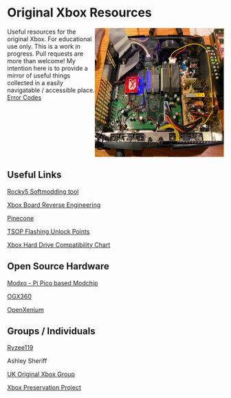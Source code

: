 # Original Xbox Resources

<div style="display: grid; grid-template-columns: 1fr 300px;">
    <div>
        Useful resources for the original Xbox. For educational use only.
        This is a work in progress. Pull requests are more than welcome!
        My intention here is to provide a mirror of useful things collected in a easily navigatable / accessible place.
        <br /><a href="errorcodes.md">Error Codes</a>
    </div>
    <img src="modchips/x3/xecuter-3-chip.webp" width="300px" height="300px"/>
</div>

## Useful Links
[Rocky5 Softmodding tool](https://github.com/Rocky5/Xbox-Softmodding-Tool)

[Xbox Board Reverse Engineering](https://github.com/LoveMHz/xbox-board-re)

[Pinecone](https://github.com/Xbox-Preservation-Project/Pinecone)

[TSOP Flashing Unlock Points](http://www.biline.ca/xbox_solder.htm)

[Xbox Hard Drive Compatibility Chart](https://xboxdrives.x-pec.com/?p=list)

## Open Source Hardware
[Modxo - Pi Pico based Modchip](https://github.com/shalxmva/modxo)

[OGX360](https://github.com/Ryzee119/ogx360)

[OpenXenium](https://github.com/Ryzee119/OpenXenium)

## Groups / Individuals
[Ryzee119](https://github.com/Ryzee119)

Ashley Sheriff

[UK Original Xbox Group](https://www.facebook.com/groups/620015468348420)

[Xbox Preservation Project](https://github.com/Xbox-Preservation-Project)

